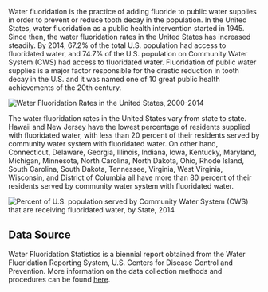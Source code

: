 Water fluoridation is the practice of adding fluoride to public water supplies in order to prevent or reduce tooth decay in the population. In the United States, water fluoridation as a public health intervention started in 1945. Since then, the water fluoridation rates in the United States has increased steadily. By 2014, 67.2% of the total U.S. population had access to fluoridated water, and 74.7% of the U.S. population on Community Water System (CWS) had access to fluoridated water. Fluoridation of public water supplies is a major factor responsible for the drastic reduction in tooth decay in the U.S. and it was named one of 10 great public health achievements of the 20th century.

![Water Fluoridation Rates in the United States, 2000-2014](https://raw.githubusercontent.com/kabirumurtala/kabirumurtala.github.io/master/_posts/figure/fluoridation1.png)

The water fluoridation rates in the United States vary from state to state. Hawaii and New Jersey have the lowest percentage of residents supplied with fluoridated water, with less than 20 percent of their residents served by community water system with fluoridated water. On other hand, Connecticut, Delaware, Georgia, Illinois, Indiana, Iowa, Kentucky, Maryland, Michigan, Minnesota, North Carolina, North Dakota, Ohio, Rhode Island, South Carolina, South Dakota, Tennessee, Virginia, West Virginia, Wisconsin, and District of Columbia all have more than 80 percent of their residents served by community water system with fluoridated water.

![Percent of U.S. population served by Community Water System (CWS) that are receiving fluoridated water, by State, 2014](https://raw.githubusercontent.com/kabirumurtala/kabirumurtala.github.io/master/_posts/figure/fluoridation2.png)

Data Source
-----------

Water Fluoridation Statistics is a biennial report obtained from the Water Fluoridation Reporting System, U.S. Centers for Disease Control and Prevention. More information on the data collection methods and procedures can be found [here](https://www.cdc.gov/fluoridation/statistics/index.htm).
